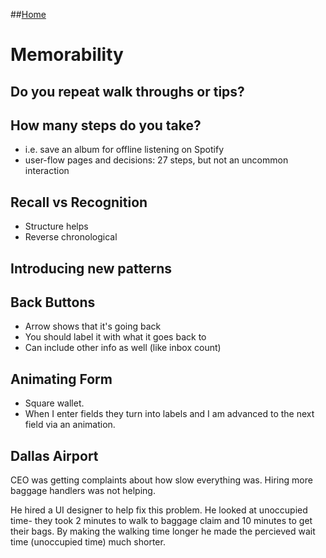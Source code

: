 ##[Home](intros.md)

# Memorability

## Do you repeat walk throughs or tips?

## How many steps do you take?
* i.e. save an album for offline listening on Spotify
* user-flow pages and decisions: 27 steps, but not an uncommon interaction

## Recall vs Recognition
* Structure helps
* Reverse chronological

## Introducing new patterns

## Back Buttons
* Arrow shows that it's going back
* You should label it with what it goes back to
* Can include other info as well (like inbox count)

## Animating Form
* Square wallet.
* When I enter fields they turn into labels and I am advanced to the next field via an animation.

## Dallas Airport
CEO was getting complaints about how slow everything was. Hiring more baggage handlers was not helping.

He hired a UI designer to help fix this problem. He looked at unoccupied time- they took 2 minutes to walk to baggage claim and 10 minutes to get their bags. By making the walking time longer he made the percieved wait time (unoccupied time) much shorter. 
